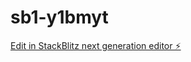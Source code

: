# sb1-y1bmyt

[Edit in StackBlitz next generation editor ⚡️](https://stackblitz.com/~/github.com/BossiaCI/sb1-y1bmyt)